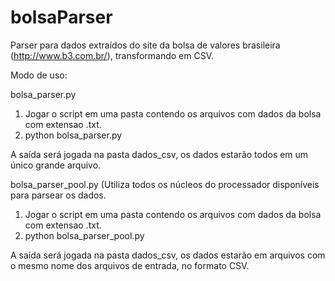 # bolsaParser
Parser para dados extraídos do site da bolsa de valores brasileira (http://www.b3.com.br/), transformando em CSV.

Modo de uso:

bolsa_parser.py

1) Jogar o script em uma pasta contendo os arquivos com dados da bolsa com extensao .txt.
2) python bolsa_parser.py

A saída será jogada na pasta dados_csv, os dados estarão todos em um único grande arquivo.


bolsa_parser_pool.py (Utiliza todos os núcleos do processador disponíveis para parsear os dados.

1) Jogar o script em uma pasta contendo os arquivos com dados da bolsa com extensao .txt.
2) python bolsa_parser_pool.py

A saída será jogada na pasta dados_csv, os dados estarão em arquivos com o mesmo nome dos arquivos de entrada, no formato CSV.


